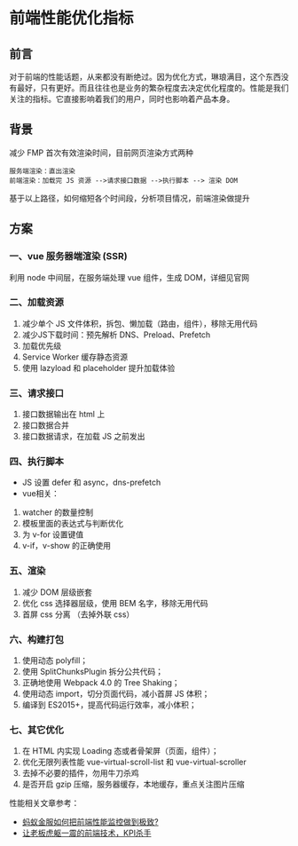 # 前端性能优化指标

## 前言
对于前端的性能话题，从来都没有断绝过。因为优化方式，琳琅满目，这个东西没有最好，只有更好。而且往往也是业务的繁杂程度去决定优化程度的。性能是我们关注的指标。它直接影响着我们的用户，同时也影响着产品本身。

## 背景
减少 FMP 首次有效渲染时间，目前网页渲染方式两种

	服务端渲染：直出渲染
	前端渲染：加载完 JS 资源 -->请求接口数据 -->执行脚本 --> 渲染 DOM
基于以上路径，如何缩短各个时间段，分析项目情况，前端渲染做提升

## 方案
### 一、vue 服务器端渲染 (SSR)
利用 node 中间层，在服务端处理 vue 组件，生成 DOM，详细见官网

### 二、加载资源
1. 减少单个 JS 文件体积，拆包、懒加载（路由，组件），移除无用代码
2. 减少JS下载时间：预先解析 DNS、Preload、Prefetch
3. 加载优先级
4. Service Worker 缓存静态资源
5. 使用 lazyload 和 placeholder 提升加载体验

### 三、请求接口
1. 接口数据输出在 html 上
2. 接口数据合并
3. 接口数据请求，在加载 JS 之前发出

### 四、执行脚本
- JS 设置 defer 和 async，dns-prefetch
- vue相关：
1. watcher 的数量控制
2. 模板里面的表达式与判断优化
3. 为 v-for 设置键值
4. v-if，v-show 的正确使用

### 五、渲染
1. 减少 DOM 层级嵌套
2. 优化 css 选择器层级，使用 BEM 名字，移除无用代码
3. 首屏 css 分离 （去掉外联 css）

### 六、构建打包
1. 使用动态 polyfill；
2. 使用 SplitChunksPlugin 拆分公共代码；
3. 正确地使用 Webpack 4.0 的 Tree Shaking；
4. 使用动态 import，切分页面代码，减小首屏 JS 体积；
5. 编译到 ES2015+，提高代码运行效率，减小体积；

### 七、其它优化
1. 在 HTML 内实现 Loading 态或者骨架屏（页面，组件）；
2. 优化无限列表性能 vue-virtual-scroll-list 和 vue-virtual-scroller 
3. 去掉不必要的插件，勿用牛刀杀鸡
4. 是否开启 gzip 压缩，服务器缓存，本地缓存，重点关注图片压缩
 

性能相关文章参考：
- [蚂蚁金服如何把前端性能监控做到极致?](https://www.infoq.cn/article/Dxa8aM44oz*Lukk5Ufhy "蚂蚁金服如何把前端性能监控做到极致?")
- [让老板虎躯一震的前端技术，KPI杀手](https://juejin.im/post/5c3ff18b6fb9a04a0a5f76aa#heading-0 "让老板虎躯一震的前端技术，KPI杀手")

